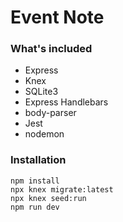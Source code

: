 # Event Note

### What's included
 - Express
 - Knex
 - SQLite3
 - Express Handlebars
 - body-parser
 - Jest
 - nodemon

### Installation

```
npm install
npx knex migrate:latest
npx knex seed:run
npm run dev
```

